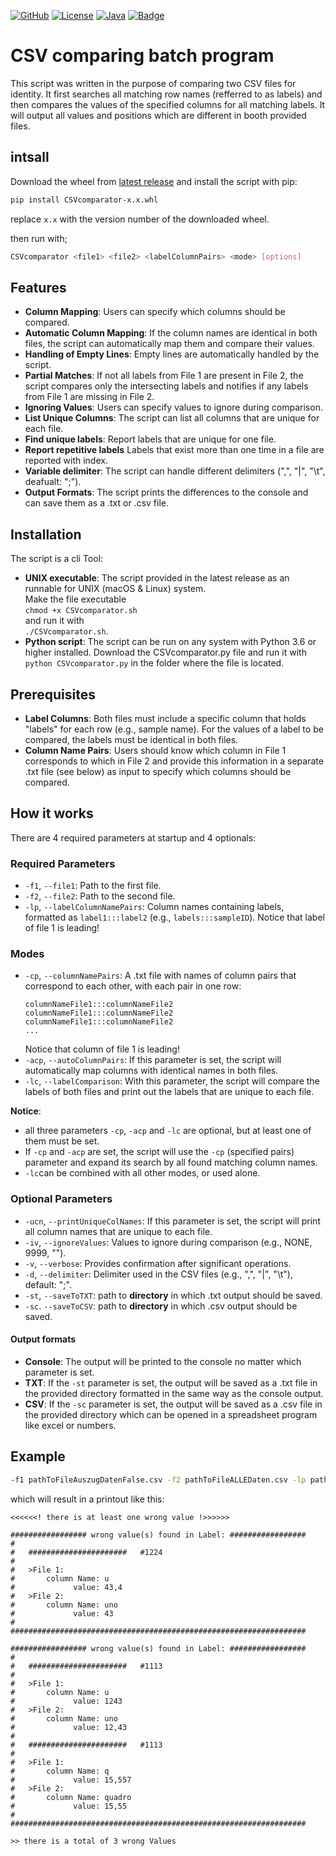 [![GitHub](https://img.shields.io/badge/GitHub-CSVcomparator-blue?logo=github)](https://github.com/AbUndMax/CSVcomparator-Batch-Program)
[![License](https://img.shields.io/badge/License-CC_BY--NC_4.0-blue)](https://github.com/AbUndMax/CSVcomparator-Batch-Program/blob/main/LICENSE.md)
[![Java](https://img.shields.io/badge/Python-3.6+-blue?logo=python)](https://openjdk.org/projects/jdk/11/)
[![Badge](https://img.shields.io/github/v/release/AbUndMax/CSVcomparator-Batch-Program?color=brightgreen)](https://github.com/AbUndMax/CSVcomparator-Batch-Program/releases/latest)


# CSV comparing batch program
This script was written in the purpose of comparing two CSV files for identity.
It first searches all matching row names (refferred to as labels) and then compares the values of the specified columns for all matching labels.
It will output all values and positions which are different in booth provided files.

## intsall
Download the wheel from [latest release](https://github.com/AbUndMax/CSVcomparator-Batch-Program/releases/latest) and install the script with pip:
```bash
pip install CSVcomparator-x.x.whl
```
replace `x.x` with the version number of the downloaded wheel.

then run with;
```bash
CSVcomparator <file1> <file2> <labelColumnPairs> <mode> [options]
```

## Features
- **Column Mapping**: Users can specify which columns should be compared.
- **Automatic Column Mapping**: If the column names are identical in both files, the script can automatically map them and compare their values.
- **Handling of Empty Lines**: Empty lines are automatically handled by the script.
- **Partial Matches**: If not all labels from File 1 are present in File 2, the script compares only the intersecting labels and notifies if any labels from File 1 are missing in File 2.
- **Ignoring Values**: Users can specify values to ignore during comparison.
- **List Unique Columns**: The script can list all columns that are unique for each file.
- **Find unique labels**: Report labels that are unique for one file.
- **Report repetitive labels** Labels that exist more than one time in a file are reported with index.
- **Variable delimiter**: The script can handle different delimiters (",", "|", "\t", deafualt: ";").
- **Output Formats**: The script prints the differences to the console and can save them as a .txt or .csv file.

## Installation
The script is a cli Tool:
- **UNIX executable**: The script provided in the latest release as an runnable for UNIX (macOS & Linux) system.  
Make the file executable  
`chmod +x CSVcomparator.sh`  
and run it with  
`./CSVcomparator.sh`.
- **Python script**: The script can be run on any system with Python 3.6 or higher installed. Download the CSVcomparator.py file and run it with `python CSVcomparator.py` in the folder where the file is located.

## Prerequisites
- **Label Columns**: Both files must include a specific column that holds "labels" for each row (e.g., sample name). For the values of a label to be compared, the labels must be identical in both files.
- **Column Name Pairs**: Users should know which column in File 1 corresponds to which in File 2 and provide this information in a separate .txt file (see below) as input to specify which columns should be compared.

## How it works
There are 4 required parameters at startup and 4 optionals:  

### Required Parameters
- `-f1`, `--file1`: Path to the first file.
- `-f2`, `--file2`: Path to the second file.
- `-lp`, `--labelColumnNamePairs`: Column names containing labels, formatted as `label1:::label2` (e.g., `labels:::sampleID`). Notice that label of file 1 is leading!

### Modes

- `-cp`, `--columnNamePairs`: A .txt file with names of column pairs that correspond to each other, with each pair in one row: 
    ```
    columnNameFile1:::columnNameFile2
    columnNameFile1:::columnNameFile2
    columnNameFile1:::columnNameFile2
    ...
    ```
    Notice that column of file 1 is leading!
- `-acp`, `--autoColumnPairs`: If this parameter is set, the script will automatically map columns with identical names in both files.
- `-lc`, `--labelComparison`: With this parameter, the script will compare the labels of both files and print out the labels that are unique to each file. 

**Notice**: 
- all three parameters `-cp`, `-acp` and `-lc` are optional, but at least one of them must be set.
- If `-cp` and `-acp` are set, the script will use the `-cp` (specified pairs) parameter and expand its search by all found matching column names.
- `-lc`can be combined with all other modes, or used alone.
  
### Optional Parameters
- `-ucn`, `--printUniqueColNames`: If this parameter is set, the script will print all column names that are unique to each file.
- `-iv`, `--ignoreValues`: Values to ignore during comparison (e.g., NONE, 9999, "").
- `-v`, `--verbose`: Provides confirmation after significant operations.
- `-d`, `--delimiter`: Delimiter used in the CSV files (e.g., ",", "|", "\t"), default: ";".
- `-st`, `--saveToTXT`: path to **directory** in which .txt output should be saved.
- `-sc`. `--saveToCSV`: path to **directory** in which .csv output should be saved.
  
#### Output formats
- **Console**: The output will be printed to the console no matter which parameter is set.
- **TXT**: If the `-st` parameter is set, the output will be saved as a .txt file in the provided directory formatted in the same way as the console output.
- **CSV**: If the `-sc` parameter is set, the output will be saved as a .csv file in the provided directory which can be opened in a spreadsheet program like excel or numbers.

## Example
```bash 
-f1 pathToFileAuszugDatenFalse.csv -f2 pathToFileALLEDaten.csv -lp pathToFileColumnPairs -iv Null
```

which will result in a printout like this:
```
<<<<<<! there is at least one wrong value !>>>>>>

################# wrong value(s) found in Label: #################
#
#   ######################   #1224
#
#   >File 1:
#       column Name: u
#             value: 43,4
#   >File 2:
#       column Name: uno
#             value: 43
#
##################################################################

################# wrong value(s) found in Label: #################
#
#   ######################   #1113
#
#   >File 1:
#       column Name: u
#             value: 1243
#   >File 2:
#       column Name: uno
#             value: 12,43
#
#   ######################   #1113
#
#   >File 1:
#       column Name: q
#             value: 15,557
#   >File 2:
#       column Name: quadro
#             value: 15,55
#
##################################################################

>> there is a total of 3 wrong Values
```
